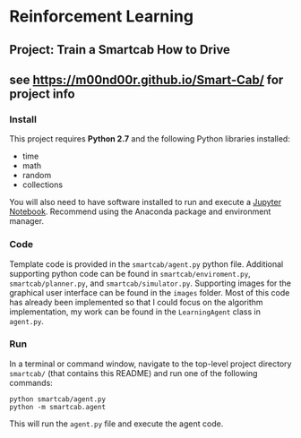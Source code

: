 # Reinforcement Learning
## Project: Train a Smartcab How to Drive
## see https://m00nd00r.github.io/Smart-Cab/ for project info

### Install

This project requires **Python 2.7** and the following Python libraries installed:

- time
- math
- random
- collections

You will also need to have software installed to run and execute a [Jupyter Notebook](http://ipython.org/notebook.html). Recommend using the Anaconda package and environment manager.

### Code

Template code is provided in the `smartcab/agent.py` python file. Additional supporting python code can be found in `smartcab/enviroment.py`, `smartcab/planner.py`, and `smartcab/simulator.py`. Supporting images for the graphical user interface can be found in the `images` folder. Most of this code has already been implemented so that I could focus on the algorithm implementation, my work can be found in the `LearningAgent` class in `agent.py`. 

### Run

In a terminal or command window, navigate to the top-level project directory `smartcab/` (that contains this README) and run one of the following commands:

```python smartcab/agent.py```  
```python -m smartcab.agent```

This will run the `agent.py` file and execute the agent code.
